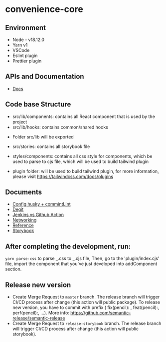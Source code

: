 # convenience-core

## Environment

- Node - v18.12.0
- Yarn v1
- VSCode
- Eslint plugin
- Prettier plugin

## APIs and Documentation

- [Docs](https://64bf37424f81a4740ee9232d-bngnquxqde.chromatic.com)

## Code base Structure

- src/lib/components: contains all React component that is used by the project
- src/lib/hooks: contains common/shared hooks

* Folder src/lib will be exported

<!-- - src/demos: contains all demo components -->

- src/stories: contains all storybook file

- styles/components: contains all css style for components, which be used to parse to cjs file, which will be used to build tailwind plugin
- plugin folder: will be used to build tailwind plugin, for more information, please visit https://tailwindcss.com/docs/plugins

## Documents

- [Config husky + commintLint](https://viblo.asia/p/nang-cao-chat-luong-code-va-hieu-qua-lam-viec-nhom-voi-husky-lint-staged-commitlint-4dbZNnMnZYM)
- [Degit](https://github.com/Rich-Harris/degit)
- [Jenkins vs Github Action](https://www.youtube.com/watch?v=Gpl_usE_BWM&t=696s)
- [Networking](docs/release.md)
- [Reference](docs/reference.md)
- [Storybook](https://storybook.js.org/tutorials/intro-to-storybook/react/en/deploy/)

## After completing the development, run:

`yarn parse-css` to parse _.css to _.cjs file,
Then, go to the 'plugin/index.cjs' file, import the component that you've just developed into addComponent section.

## Release new version

- Create Merge Request to `master` branch. The release branch will trigger CI/CD process after change (this action will public package). To release new version, you have to commit with prefix ( fix(pencil): , feat(pencil):, perf(pencil):, ...). More info: https://github.com/semantic-release/semantic-release
- Create Merge Request to `release-storybook` branch. The release branch will trigger CI/CD process after change (this action will public storybook).
